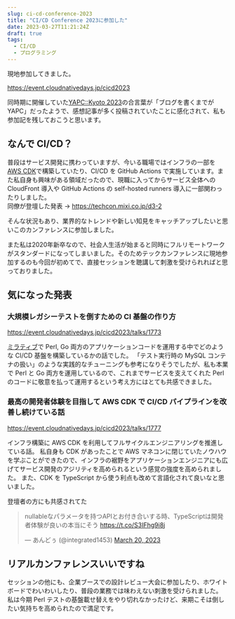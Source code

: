 ```yaml
---
slug: ci-cd-conference-2023
title: "CI/CD Conference 2023に参加した"
date: 2023-03-27T11:21:24Z
draft: true
tags:
  - CI/CD
  - プログラミング
---
```


現地参加してきました。

https://event.cloudnativedays.jp/cicd2023

同時期に開催していた[YAPC::Kyoto 2023](https://yapcjapan.org/2023kyoto/)の合言葉が「ブログを書くまでが YAPC」だったようで、感想記事が多く投稿されていたことに感化されて、私も参加記を残しておこうと思います。

## なんで CI/CD？

普段はサービス開発に携わっていますが、今いる職場ではインフラの一部を[AWS CDK](https://aws.amazon.com/jp/cdk/)で構築していたり、CI/CD を GitHub Actions で実施しています。また私自身も興味がある領域だったので、現職に入ってからサービス全体への CloudFront 導入や GitHub Actions の self-hosted runners 導入に一部関わったりしました。  
同僚が登壇した発表 → https://techcon.mixi.co.jp/d3-2

そんな状況もあり、業界的なトレンドや新しい知見をキャッチアップしたいと思いこのカンファレンスに参加しました。

また私は2020年新卒なので、社会人生活が始まると同時にフルリモートワークがスタンダードになってしまいました。そのためテックカンファレンスに現地参加するのも今回が初めてで、直接セッションを聴講して刺激を受けられればと思っておりました。

## 気になった発表

### 大規模レガシーテストを倒すための CI 基盤の作り方

https://event.cloudnativedays.jp/cicd2023/talks/1773

[ミラティブ](https://www.mirrativ.co.jp/)で Perl, Go 両方のアプリケーションコードを運用する中でどのような CI/CD 基盤を構築しているかの話でした。
「テスト実行時の MySQL コンテナの扱い」のような実践的なチューニングも参考になりそうでしたが、私も本業で Perl と Go 両方を運用しているので、これまでサービスを支えてくれた Perl のコードに敬意を払って運用するという考え方にはとても共感できました。

### 最高の開発者体験を目指して AWS CDK で CI/CD パイプラインを改善し続けている話

https://event.cloudnativedays.jp/cicd2023/talks/1777

インフラ構築に AWS CDK を利用してフルサイクルエンジニアリングを推進している話。
私自身も CDK があったことで AWS マネコンに閉じていたノウハウを学ぶことができたので、インフラの裾野をアプリケーションエンジニアにも広げてサービス開発のアジリティを高められるという感覚の強度を高められました。
また、CDK を TypeScript から使う利点も改めて言語化されて良いなと思いました。

登壇者の方にも共感されてた

<blockquote class="twitter-tweet"><p lang="ja" dir="ltr">nullableなパラメータを持つAPIとお付き合いする時、TypeScriptは開発者体験が良いの本当にそう <a href="https://t.co/S3IFhg9i8j">https://t.co/S3IFhg9i8j</a></p>&mdash; あんどぅ (@integrated1453) <a href="https://twitter.com/integrated1453/status/1637688964223205377?ref_src=twsrc%5Etfw">March 20, 2023</a></blockquote> <script async src="https://platform.twitter.com/widgets.js" charset="utf-8"></script>

## リアルカンファレンスいいですね

セッションの他にも、企業ブースでの設計レビュー大会に参加したり、ホワイトボードでわいわいしたり、普段の業務では味わえない刺激を受けられました。
私は今期 Perl テストの基盤載せ替えをやり切れなかったけど、来期こそは倒したい気持ちを高められたので満足です。
